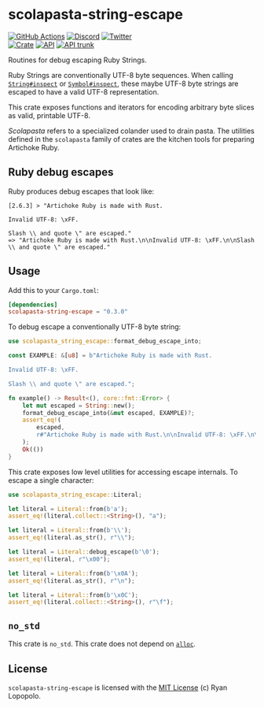 # scolapasta-string-escape

[![GitHub Actions](https://github.com/artichoke/artichoke/workflows/CI/badge.svg)](https://github.com/artichoke/artichoke/actions)
[![Discord](https://img.shields.io/discord/607683947496734760)](https://discord.gg/QCe2tp2)
[![Twitter](https://img.shields.io/twitter/follow/artichokeruby?label=Follow&style=social)](https://twitter.com/artichokeruby)
<br>
[![Crate](https://img.shields.io/crates/v/scolapasta-string-escape.svg)](https://crates.io/crates/scolapasta-string-escape)
[![API](https://docs.rs/scolapasta-string-escape/badge.svg)](https://docs.rs/scolapasta-string-escape)
[![API trunk](https://img.shields.io/badge/docs-trunk-blue.svg)](https://artichoke.github.io/artichoke/scolapasta_string_escape/)

Routines for debug escaping Ruby Strings.

Ruby Strings are conventionally UTF-8 byte sequences. When calling
[`String#inspect`] or [`Symbol#inspect`], these maybe UTF-8 byte strings are
escaped to have a valid UTF-8 representation.

This crate exposes functions and iterators for encoding arbitrary byte slices as
valid, printable UTF-8.

_Scolapasta_ refers to a specialized colander used to drain pasta. The utilities
defined in the `scolapasta` family of crates are the kitchen tools for preparing
Artichoke Ruby.

## Ruby debug escapes

Ruby produces debug escapes that look like:

```console
[2.6.3] > "Artichoke Ruby is made with Rust.

Invalid UTF-8: \xFF.

Slash \\ and quote \" are escaped."
=> "Artichoke Ruby is made with Rust.\n\nInvalid UTF-8: \xFF.\n\nSlash \\ and quote \" are escaped."
```

## Usage

Add this to your `Cargo.toml`:

```toml
[dependencies]
scolapasta-string-escape = "0.3.0"
```

To debug escape a conventionally UTF-8 byte string:

```rust
use scolapasta_string_escape::format_debug_escape_into;

const EXAMPLE: &[u8] = b"Artichoke Ruby is made with Rust.

Invalid UTF-8: \xFF.

Slash \\ and quote \" are escaped.";

fn example() -> Result<(), core::fmt::Error> {
    let mut escaped = String::new();
    format_debug_escape_into(&mut escaped, EXAMPLE)?;
    assert_eq!(
        escaped,
        r#"Artichoke Ruby is made with Rust.\n\nInvalid UTF-8: \xFF.\n\nSlash \\ and quote \" are escaped."#,
    );
    Ok(())
}
```

This crate exposes low level utilities for accessing escape internals. To escape
a single character:

```rust
use scolapasta_string_escape::Literal;

let literal = Literal::from(b'a');
assert_eq!(literal.collect::<String>(), "a");

let literal = Literal::from(b'\\');
assert_eq!(literal.as_str(), r"\\");

let literal = Literal::debug_escape(b'\0');
assert_eq!(literal, r"\x00");

let literal = Literal::from(b'\x0A');
assert_eq!(literal.as_str(), r"\n");

let literal = Literal::from(b'\x0C');
assert_eq!(literal.collect::<String>(), r"\f");
```

## `no_std`

This crate is `no_std`. This crate does not depend on [`alloc`].

## License

`scolapasta-string-escape` is licensed with the [MIT License](LICENSE) (c) Ryan
Lopopolo.

[`string#inspect`]: https://ruby-doc.org/core-3.1.2/String.html#method-i-inspect
[`symbol#inspect`]: https://ruby-doc.org/core-3.1.2/Symbol.html#method-i-inspect
[`alloc`]: https://doc.rust-lang.org/alloc/
